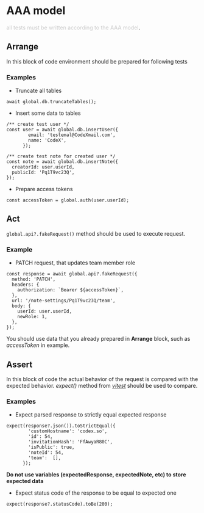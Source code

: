 # AAA model
<span style="color: rgba(0, 0, 0, 0.2);">all tests must be written according to the AAA model</span>.

## Arrange
In this block of code environment should be prepared for following tests

### Examples
- Truncate all tables
```
await global.db.truncateTables();
```

- Insert some data to tables
```
/** create test user */
const user = await global.db.insertUser({
        email: 'testemal@CodeXmail.com',
        name: 'CodeX',
      });

/** create test note for created user */
const note = await global.db.insertNote({
  creatorId: user.userId,
  publicId: 'Pq1T9vc23Q',
});
```

- Prepare access tokens
```
const accessToken = global.auth(user.userId);
```

## Act
`global.api?.fakeRequest()` method should be used to execute request.

### Example
- PATCH request, that updates team member role
``` 
const response = await global.api?.fakeRequest({
  method: 'PATCH',
  headers: {
    authorization: `Bearer ${accessToken}`,
  },
  url: '/note-settings/Pq1T9vc23Q/team',
  body: {
    userId: user.userId,
    newRole: 1,
  },
});
```
You should use data that you already prepared in **Arrange** block, such as *accessToken* in example.

## Assert
In this block of code the actual behavior of the request is compared with the expected behavior.
*expect()* method from [*vitest*](https://vitest.dev/guide/) should be used to compare.

### Examples
- Expect parsed response to strictly equal expected response
```
expect(response?.json()).toStrictEqual({
        'customHostname': 'codex.so',
        'id': 54,
        'invitationHash': 'FfAwyaR80C',
        'isPublic': true,
        'noteId': 54,
        'team':  [],
      });
```
**Do not use variables (expectedResponse, expectedNote, etc) to store expected data** 

- Expect status code of the response to be equal to expected one
```
expect(response?.statusCode).toBe(200);
```